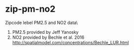 # zip-pm-no2
Zipcode lebel PM2.5 and NO2 data\

1. PM2.5 provided by Jeff Yanosky
2. NO2 provided by Bechle et al. 2016\
  http://spatialmodel.com/concentrations/Bechle_LUR.html
